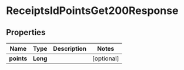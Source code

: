 

# ReceiptsIdPointsGet200Response


## Properties

| Name | Type | Description | Notes |
|------------ | ------------- | ------------- | -------------|
|**points** | **Long** |  |  [optional] |



